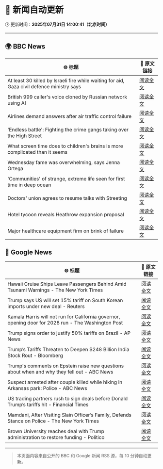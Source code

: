 # 🧠 新闻自动更新

🕒 更新时间：**2025年07月31日 14:00:41（北京时间）**

---

## 🌍 BBC News

| 🌐 标题 | 🔗 原文链接 |
|--------|-------------|
| At least 30 killed by Israeli fire while waiting for aid, Gaza civil defence ministry says | [阅读全文](https://www.bbc.com/news/articles/c74d82pdxjzo?at_medium=RSS&at_campaign=rss) |
| British 999 caller's voice cloned by Russian network using AI | [阅读全文](https://www.bbc.com/news/videos/c3dpeyrx1kyo?at_medium=RSS&at_campaign=rss) |
| Airlines demand answers after air traffic control failure | [阅读全文](https://www.bbc.com/news/articles/cd9jn1ydx9lo?at_medium=RSS&at_campaign=rss) |
| 'Endless battle': Fighting the crime gangs taking over the High Street | [阅读全文](https://www.bbc.com/news/articles/ckgevynly99o?at_medium=RSS&at_campaign=rss) |
| What screen time does to children's brains is more complicated than it seems | [阅读全文](https://www.bbc.com/news/articles/c9d0l40v551o?at_medium=RSS&at_campaign=rss) |
| Wednesday fame was overwhelming, says Jenna Ortega | [阅读全文](https://www.bbc.com/news/articles/c209p0nd1x1o?at_medium=RSS&at_campaign=rss) |
| 'Communities' of strange, extreme life seen for first time in deep ocean | [阅读全文](https://www.bbc.com/news/articles/c3wnqe5j99do?at_medium=RSS&at_campaign=rss) |
| Doctors' union agrees to resume talks with Streeting | [阅读全文](https://www.bbc.com/news/articles/cdrkdp3xy17o?at_medium=RSS&at_campaign=rss) |
| Hotel tycoon reveals Heathrow expansion proposal | [阅读全文](https://www.bbc.com/news/articles/cd6nvzjvwgqo?at_medium=RSS&at_campaign=rss) |
| Major healthcare equipment firm on brink of failure | [阅读全文](https://www.bbc.com/news/articles/cn72mpz0zzeo?at_medium=RSS&at_campaign=rss) |

## 📰 Google News

| 🌐 标题 | 🔗 原文链接 |
|--------|-------------|
| Hawaii Cruise Ships Leave Passengers Behind Amid Tsunami Warnings - The New York Times | [阅读全文](https://news.google.com/rss/articles/CBMijgFBVV95cUxPLWswdmdGQkl2bTVmVVoxdDlPSzdmTjB5ZkFPalFBNTVGaHNuNHotZ3hqQ25vbmFmYVFZMlJpd2RnWEo3SEIzODRiYlRfUDZZNXA4eWZmYndLODJrZTZpbmktS1NRUUVYUEFxSzdad0lLaWp2UmFacUR0NjJ2Y01scHR2N2M4ZW4xdG0zSUpB?oc=5) |
| Trump says US will set 15% tariff on South Korean imports under new deal - Reuters | [阅读全文](https://news.google.com/rss/articles/CBMiwAFBVV95cUxNQ2xPZ2V3Q0JmSkYtb3lHMGF6SjE1MzZ2UGsyQmQ1TjdCRm1Ba1ROTWRrcExwSnRqZE1UNS1LdTRUaVVFcXdHcFl2NlpPQTUyY2ZlTXpOVjJsbUlZMlQxbkMxeFZaaVlFWHdrX2pMemdEeGdnY3NqdFBVNHp6WEVFYVlxOW12bHpKMjFSODEwOXJyTFh1NTlTcmwydFF5MldOd3pRVjUzNXhZSkY0MnUzaUwyN0d2MFBVRXl4bWVkemk?oc=5) |
| Kamala Harris will not run for California governor, opening door for 2028 run - The Washington Post | [阅读全文](https://news.google.com/rss/articles/CBMikwFBVV95cUxNX09mRml0VmdsVnRXYi0xTEpqSHFITGJyTHRLd3RsTW5PWmhLelBKUDlrNWFKVWFrMVZmQThMaXluWjQ1WDd6Uk9vU2FGWnNYUF9TS24xNkN2VTJHQjQ4RVZWT0lST19fa2drNlNXSkNiQS1wT2tSMGlZWHZMeldLcXhyNVRRN094eDE5cHVfTFFUTms?oc=5) |
| Trump signs order to justify 50% tariffs on Brazil - AP News | [阅读全文](https://news.google.com/rss/articles/CBMisAFBVV95cUxONTZjOVBvSzVuckkzbmRadTJoVF9lVnFfLWdwZGRiZDJnM21wbVA2TWZTOG8tZm1VclludTc1OVE5VUVUaUJjU3c5a2o0Z0VZQkR2aDBHVUFoeUY0eVc1WWl1eC1SYmh4MDNDR2poakVFZ3lzZ1lDUnBIZTFUZXZTNkZVTWt0SXJZZVhmbUh4MmEzclhMek5CR1ZOekVncEk4dU9hZDVGaHBFOURyZzhJNQ?oc=5) |
| Trump’s Tariffs Threaten to Deepen $248 Billion India Stock Rout - Bloomberg | [阅读全文](https://news.google.com/rss/articles/CBMitAFBVV95cUxNN0JObUxhY3YtdmU0MUtnZmNwMm9JakxrTHF5VDRxeThPS2lwNlJsUlhad293dzZDZTJ4UmNBLWg0MGptZ3pwbW1OTDl1aGI1MTd3blhtMHFNSlRYMFZjSE9BcS1CdjBUWUU4aDlzUHdUSG9DWFBhX3UzR0V6LTJ2SUhiZlJYdHNBRzZsdXVZMmJSbVltM3NZeldFU3BheDUtY3dQRzAxYlVUSEs2VFNZME1KRnU?oc=5) |
| Trump's comments on Epstein raise new questions about when and why they fell out - ABC News | [阅读全文](https://news.google.com/rss/articles/CBMioAFBVV95cUxQaE5FbnFDMGM5YTZxaTBqVFBGYWxCb3NQcFYzZm1pbFlDc0FHNnpKLUxCUXhlZERjQXBaUUprOWIzVE5Obnlzbk9QUmIweTRwZ0xBWFl0dnRYcHYzcEJWd19sOFVOZEhwWWlscE1NTFZCUlBfV19xcjNPdFdNR0c3MVhsWmVJVkhESGY4OWE5YTJUb2NwcDU1Ri1RU1FGaW1l0gGmAUFVX3lxTE1PNmFEYWs4b0x0SUhlWmw3UVExbHAteU14UmkwSFZHLTZJdTN4Vnc3bWN6ckg4QVdoYkpuMVkyMDRsOWJuZ3c0WmxTNFd2dFZQVXFQSXQ5RDlYTGZmMEU1bGRNS3NzeTdLam1Md2FUNjdyLUxPbmNIemw1OWFQSTlkODlRSFZHS2NXeE1mTFN0UkZweUg0RnJ5VVpCb0VQbkdwNU9ab3c?oc=5) |
| Suspect arrested after couple killed while hiking in Arkansas park: Police - ABC News | [阅读全文](https://news.google.com/rss/articles/CBMipAFBVV95cUxOdEEzTzlkc19CS3ZjeWctUGhKRldONDBHYmY4UGtmQXZ2aFJCRG5VMVBuQXNEcUtweDBKb1ZKaXQ3ME9MM0hjTUdsSk02U3FyMFh0RzREN0VhRnh0MUx6OTdOaUVpaUpnNzNhamNSTW0zS29LY25nVThXSWxiSFN6MmtxbDRLeGJsd01vQWNiZ2NsV25IaTk4WVMzTE1tNVVkci1FaNIBqgFBVV95cUxNOG1BWGhMQy1iRDQyYWd5ZjZqcTNMMDdTY1BjWDVnLU04UlNHS21NUC0ycm03akhQa1pHQW1MeTdYNG1LVTZsY3EyR0lnc2tyZjFrcVVIOTNqQVBkaS1tNjJuVGZpZ3NDVDNseFR0bXJDOWowOHo3TU1OZWZzc3k5M2FTUGhpajNkWkRvYm9uMmEzS3NiaFpmNlZLMmRsbDdPZXZuenZCU0ZjZw?oc=5) |
| US trading partners rush to sign deals before Donald Trump’s tariffs hit - Financial Times | [阅读全文](https://news.google.com/rss/articles/CBMicEFVX3lxTE1tVFY5QmZOdXRvbGdJYlB4UllSVW0tczFkdHpsXzdWWTFOR1N0MUgwVGs1dFVsdExsajUyN05wcTJILTZtMWpVWVBzYnd3RGpSbnhKT3UxWC1qVjM3Y2pSUndsVHE3M0lVeVo3MWNHRmU?oc=5) |
| Mamdani, After Visiting Slain Officer’s Family, Defends Stance on Police - The New York Times | [阅读全文](https://news.google.com/rss/articles/CBMihAFBVV95cUxOcy1yVVd0SnJlNkROSEJxV0ZFeHBYOUREbVhfT3hIT2lMd0V3SUg1LUpPYzl2T1Y2b2ZMRHlkd0E2RXdYSTVPVnktRmJ4NDJoLV95Uzc5S2U0V0dyNmxtYjJnbGRBRFBvQV9zdUhpX3RULTRYWWN4OE5VVzdJaEdrU2s3Qmk?oc=5) |
| Brown University reaches deal with Trump administration to restore funding - Politico | [阅读全文](https://news.google.com/rss/articles/CBMif0FVX3lxTE1GZmpVQVcwMDZJWEdZQTRQOWUwakZEcmlHOXd6ckNvVjFpV2hVVHhJVWtvTTNZNV9QX0JKZXdWbElzZzFfV196a2s3RndyNTVqYlV5VnZhdlI5OTgyOWs1WTJGeFFLNmIxOHFrZGZtUjdaX1hEQ3JIemV0cFg1OUU?oc=5) |

---
> 本页面内容来自公开的 BBC 和 Google 新闻 RSS 源，每 10 分钟自动更新。